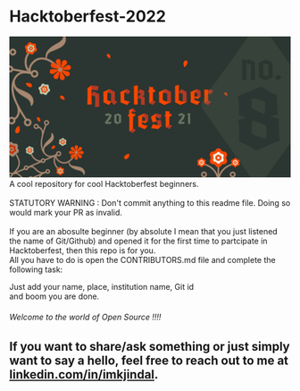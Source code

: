 # Hacktoberfest-2022
![logo](image.jpg) <br/>
A cool repository for cool Hacktoberfest beginners. <br/> <br/>
STATUTORY WARNING : Don't commit anything to this readme file. Doing so would mark your PR as invalid.<br/>
<br/> If you are an abosulte beginner (by absolute I mean that you just listened the name of Git/Github) and opened it for the first time to partcipate in Hacktoberfest, then this repo is for you. <br/>
All you have to do is open the CONTRIBUTORS.md file and complete the following task:  

  Just add your name, place, institution name, Git id <br/>and boom you are done.<br/>
 <h6> Welcome to the world of Open Source !!!! </h6>
 
 ## If you want to share/ask something or just simply want to say a hello, feel free to reach out to me at [linkedin.com/in/imkjindal](https://www.linkedin.com/in/imkjindal/).
 
  
